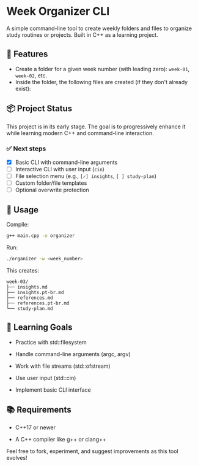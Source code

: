 # Week Organizer CLI

A simple command-line tool to create weekly folders and files to organize study routines or projects. Built in C++ as a learning project.

## 🚀 Features

- Create a folder for a given week number (with leading zero): `week-01`, `week-02`, etc.
- Inside the folder, the following files are created (if they don't already exist):

## 📦 Project Status

This project is in its early stage. The goal is to progressively enhance it while learning modern C++ and command-line interaction.

### ✅ Next steps

- [x] Basic CLI with command-line arguments
- [ ] Interactive CLI with user input (`cin`)
- [ ] File selection menu (e.g., `[✓] insights`, `[ ] study-plan`)
- [ ] Custom folder/file templates
- [ ] Optional overwrite protection

## 🧪 Usage

Compile:

```bash
g++ main.cpp -o organizer
```
Run:
```bash
./organizer -w <week_number>
```

This creates:
```
week-03/
├── insights.md
├── insights.pt-br.md
├── references.md
├── references.pt-br.md
└── study-plan.md
```

## 🎯 Learning Goals
- Practice with std::filesystem

- Handle command-line arguments (argc, argv)

- Work with file streams (std::ofstream)

- Use user input (std::cin)

- Implement basic CLI interface

## 📚 Requirements
- C++17 or newer

- A C++ compiler like g++ or clang++

Feel free to fork, experiment, and suggest improvements as this tool evolves!